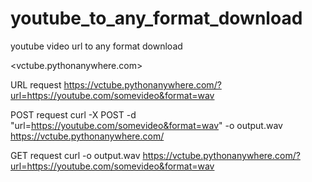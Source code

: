 # youtube_to_any_format_download
youtube video url to any format download

<vctube.pythonanywhere.com>

URL request
https://vctube.pythonanywhere.com/?url=https://youtube.com/somevideo&format=wav

POST request
curl -X POST -d "url=https://youtube.com/somevideo&format=wav" -o output.wav https://vctube.pythonanywhere.com/


GET request
curl -o output.wav https://vctube.pythonanywhere.com/?url=https://youtube.com/somevideo&format=wav 
